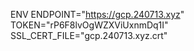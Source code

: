 ENV ENDPOINT="https://gcp.240713.xyz" \
    TOKEN="rP6F8lvOgWZXViUxnmDq1I" \
    SSL_CERT_FILE="gcp.240713.xyz.crt"
